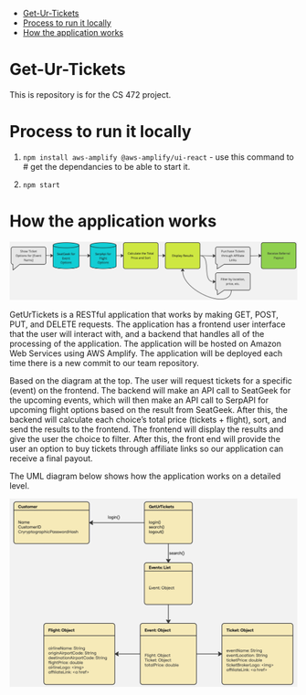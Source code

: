 - [Get-Ur-Tickets](#get-ur-tickets)
- [Process to run it locally](#process-to-run-it-locally)
- [How the application works](#how-the-application-works)

# Get-Ur-Tickets
This is repository is for the CS 472 project.

# Process to run it locally
1. `npm install aws-amplify @aws-amplify/ui-react` - use this command to # get the dependancies to be able to start it.
   
2. `npm start`

# How the application works
![](img/System-Diagram.jpg)

GetUrTickets is a RESTful application that works by making GET, POST, PUT, and DELETE requests. The application has a frontend user interface that the user will interact with, and a backend that handles all of the processing of the application. The application will be hosted on Amazon Web Services using AWS Amplify. The application will be deployed each time there is a new commit to our team repository.

Based on the diagram at the top. The user will request tickets for a specific (event) on the frontend. The backend will make an API call to SeatGeek for the upcoming events, which will then make an API call to SerpAPI for upcoming flight options based on the result from SeatGeek. After this, the backend will calculate each choice’s total price (tickets + flight), sort, and send the results to the frontend. The frontend will display the results and give the user the choice to filter. After this, the front end will provide the user an option to buy tickets through affiliate links so our application can receive a final payout.

The UML diagram below shows how the application works on a detailed level.

![](img/UML.jpg)